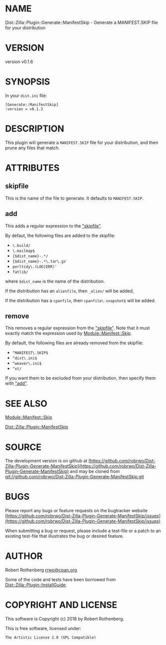 # NAME

Dist::Zilla::Plugin::Generate::ManifestSkip - Generate a MANIFEST.SKIP file for your distribution

# VERSION

version v0.1.6

# SYNOPSIS

In your `dist.ini` file:

```
[Generate::ManifestSkip]
:version = v0.1.3
```

# DESCRIPTION

This plugin will generate a `MANIFEST.SKIP` file for your
distribution, and then prune any files that match.

# ATTRIBUTES

## skipfile

This is the name of the file to generate. It defaults to `MANIFEST.SKIP`.

## add

This adds a regular expression to the ["skipfile"](#skipfile).

By defaut, the following files are added to the skipfile:

- `\.build/`
- `\.mailmap$`
- `{$dist_name}-.*/`
- `{$dist_name}-.*\.tar\.gz`
- `perltidy\.(LOG|ERR)'`
- `fatlib/`

where `$dist_name` is the name of the distribution.

If the distribution has an `alienfile`, then `_alien/` will be added,

If the distribution has a `cpanfile`, then `cpanfile\.snapshot$`
will be added.

## remove

This removes a regular expression from the ["skipfile"](#skipfile). Note that it
must exactly match the expression used by [Module::Manifest::Skip](https://metacpan.org/pod/Module::Manifest::Skip).

By default, the following files are already removed from the skipfile:

- `^MANIFEST\.SKIP$`
- `^dist\.ini$`
- `^weaver\.ini$`
- `^xt/`

If you want them to be excluded from your distribution, then specify
them with ["add"](#add).

# SEE ALSO

[Module::Manifest::Skip](https://metacpan.org/pod/Module::Manifest::Skip)

[Dist::Zilla::Plugin::ManifestSkip](https://metacpan.org/pod/Dist::Zilla::Plugin::ManifestSkip)

# SOURCE

The development version is on github at [https://github.com/robrwo/Dist-Zilla-Plugin-Generate-ManifestSkip](https://github.com/robrwo/Dist-Zilla-Plugin-Generate-ManifestSkip)
and may be cloned from [git://github.com/robrwo/Dist-Zilla-Plugin-Generate-ManifestSkip.git](git://github.com/robrwo/Dist-Zilla-Plugin-Generate-ManifestSkip.git)

# BUGS

Please report any bugs or feature requests on the bugtracker website
[https://github.com/robrwo/Dist-Zilla-Plugin-Generate-ManifestSkip/issues](https://github.com/robrwo/Dist-Zilla-Plugin-Generate-ManifestSkip/issues)

When submitting a bug or request, please include a test-file or a
patch to an existing test-file that illustrates the bug or desired
feature.

# AUTHOR

Robert Rothenberg <rrwo@cpan.org>

Some of the code and tests have been borrowed from [Dist::Zilla::Plugin::InstallGuide](https://metacpan.org/pod/Dist::Zilla::Plugin::InstallGuide).

# COPYRIGHT AND LICENSE

This software is Copyright (c) 2018 by Robert Rothenberg.

This is free software, licensed under:

```
The Artistic License 2.0 (GPL Compatible)
```
